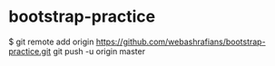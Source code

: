 # bootstrap-practice
$ git remote add origin https://github.com/webashrafians/bootstrap-practice.git
git push -u origin master